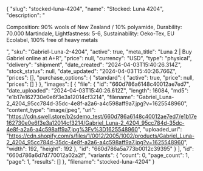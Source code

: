 {
  "slug": "stocked-luna-4204",
  "name": "Stocked: Luna 4204",
  "description": "<p>Composition: 90% wools of New Zealand / 10% polyamide, Durability: 70.000 Martindale, Lightfastness: 5-6, Sustainability: Oeko-Tex, EU Ecolabel, 100% free of heavy metals</p>",
  "sku": "Gabriel-Luna-2-4204",
  "active": true,
  "meta_title": "Luna 2 | Buy Gabriel online at A+R",
  "price": null,
  "currency": "USD",
  "type": "physical",
  "delivery": "shipment",
  "date_created": "2024-04-03T15:40:26.314Z",
  "stock_status": null,
  "date_updated": "2024-04-03T15:40:26.766Z",
  "prices": [],
  "purchase_options": {
    "standard": {
      "active": true,
      "price": null,
      "prices": []
    }
  },
  "images": [
    {
      "file": {
        "id": "660d786a6148c40012ae7ed7",
        "date_uploaded": "2024-04-03T15:40:26.612Z",
        "length": 16084,
        "md5": "e1b17e162730e0e6f3e3a12014cf3214",
        "filename": "Gabriel_Luna-2_4204_95cc784d-35dc-4e8f-a2a6-a4c598aff9a7.jpg?v=1625548960",
        "content_type": "image/jpeg",
        "url": "https://cdn.swell.store/b2sdemo_test/660d786a6148c40012ae7ed7/e1b17e162730e0e6f3e3a12014cf3214/Gabriel_Luna-2_4204_95cc784d-35dc-4e8f-a2a6-a4c598aff9a7.jpg%3Fv%3D1625548960",
        "uploaded_url": "https://cdn.shopify.com/s/files/1/0012/2005/1002/products/Gabriel_Luna-2_4204_95cc784d-35dc-4e8f-a2a6-a4c598aff9a7.jpg?v=1625548960",
        "width": 192,
        "height": 192
      },
      "id": "660d786a5a773b0012c39395"
    }
  ],
  "id": "660d786a6d7d770012a02a2f",
  "variants": {
    "count": 0,
    "page_count": 1,
    "page": 1,
    "results": []
  },
  "filename": "stocked-luna-4204"
}